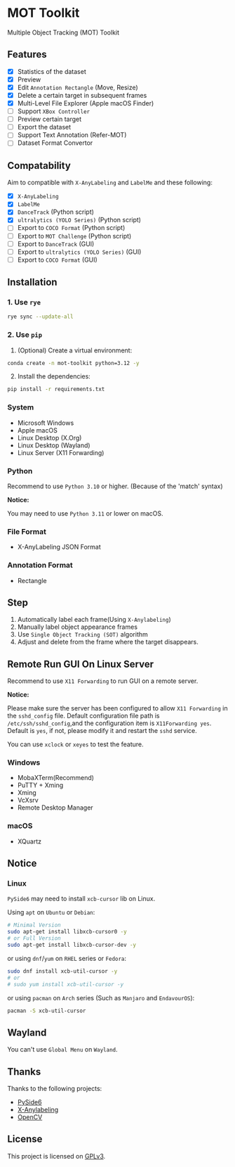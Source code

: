# MOT Toolkit

Multiple Object Tracking (MOT) Toolkit

## Features

- [x] Statistics of the dataset
- [x] Preview
- [x] Edit `Annotation Rectangle` (Move, Resize)
- [x] Delete a certain target in subsequent frames
- [x] Multi-Level File Explorer (Apple macOS Finder)
- [ ] Support `XBox Controller`
- [ ] Preview certain target
- [ ] Export the dataset
- [ ] Support Text Annotation (Refer-MOT)
- [ ] Dataset Format Convertor

## Compatability

Aim to compatible with `X-AnyLabeling` and `LabelMe` and these following:

- [x] `X-AnyLabeling`
- [x] `LabelMe`
- [x] `DanceTrack` (Python script)
- [x] `ultralytics (YOLO Series)` (Python script)
- [ ] Export to `COCO Format` (Python script)
- [ ] Export to `MOT Challenge` (Python script)
- [ ] Export to `DanceTrack` (GUI)
- [ ] Export to `ultralytics (YOLO Series)` (GUI)
- [ ] Export to `COCO Format` (GUI)

## Installation

### 1. Use `rye`

```bash
rye sync --update-all
```

### 2. Use `pip`

1. (Optional) Create a virtual environment:

```bash
conda create -n mot-toolkit python=3.12 -y
```

2. Install the dependencies:

```bash
pip install -r requirements.txt
```

### System

- Microsoft Windows
- Apple macOS
- Linux Desktop (X.Org)
- Linux Desktop (Wayland)
- Linux Server (X11 Forwarding)

### Python

Recommend to use `Python 3.10` or higher.
(Because of the 'match' syntax)

**Notice:**

You may need to use `Python 3.11` or lower on macOS.

### File Format

- X-AnyLabeling JSON Format

### Annotation Format

- Rectangle

## Step

1. Automatically label each frame(Using `X-Anylabeling`)
2. Manually label object appearance frames
3. Use `Single Object Tracking (SOT)` algorithm
4. Adjust and delete from the frame where the target disappears.

## Remote Run GUI On Linux Server

Recommend to use `X11 Forwarding` to run GUI on a remote server.

**Notice:**

Please make sure the server has been configured to allow `X11 Forwarding` in the `sshd_config` file.
Default configuration file path is `/etc/ssh/sshd_config`,and the configuration item is `X11Forwarding yes`.
Default is `yes`, if not, please modify it and restart the `sshd` service.

You can use `xclock` or `xeyes` to test the feature.

### Windows

- MobaXTerm(Recommend)
- PuTTY + Xming
- Xming
- VcXsrv
- Remote Desktop Manager

### macOS

- XQuartz

## Notice

### Linux

`PySide6` may need to install `xcb-cursor` lib on Linux.

Using `apt` on `Ubuntu` or `Debian`:

```bash
# Minimal Version
sudo apt-get install libxcb-cursor0 -y
# or Full Version
sudo apt-get install libxcb-cursor-dev -y
```

or using `dnf`/`yum` on `RHEL` series or `Fedora`:

```bash
sudo dnf install xcb-util-cursor -y
# or
# sudo yum install xcb-util-cursor -y
```

or using `pacman` on `Arch` series
(Such as `Manjaro` and `EndavourOS`):

```bash
pacman -S xcb-util-cursor
```

## Wayland

You can't use `Global Menu` on `Wayland`.

## Thanks

Thanks to the following projects:

- [PySide6](https://doc.qt.io/qtforpython/)
- [X-Anylabeling](https://github.com/CVHub520/X-AnyLabeling)
- [OpenCV](https://opencv.org/)

## License

This project is licensed on [GPLv3](https://www.gnu.org/licenses/gpl-3.0.html).
